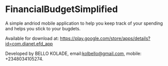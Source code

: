 # FinancialBudgetSimplified

A simple andriod mobile application to help you keep track of your spending and helps you stick to your bugdets.

Available for download at: https://play.google.com/store/apps/details?id=com.dianet.efd_app

Developed by BELLO KOLADE, email:kolbello@gmail.com, mobile: +2348034105274.
